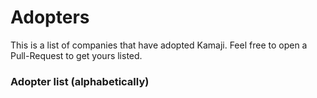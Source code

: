 # Adopters

This is a list of companies that have adopted Kamaji.
Feel free to open a Pull-Request to get yours listed.

### Adopter list (alphabetically)
